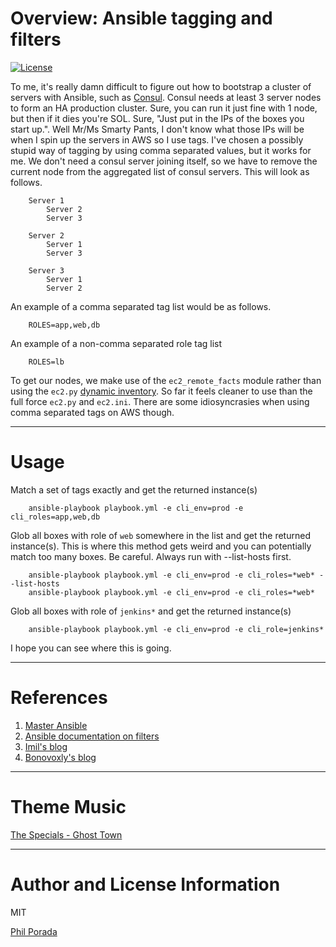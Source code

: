 # Overview: Ansible tagging and filters
[![License](https://img.shields.io/badge/license-MIT-brightgreen.svg)](LICENSE)

To me, it's really damn difficult to figure out how to bootstrap a cluster of servers with Ansible, such as [Consul](https://www.consul.io/). Consul needs at least 3 server nodes to form an HA production cluster. Sure, you can run it just fine with 1 node, but then if it dies you're SOL. Sure, "Just put in the IPs of the boxes you start up.". Well Mr/Ms Smarty Pants, I don't know what those IPs will be when I spin up the servers in AWS so I use tags. I've chosen a possibly stupid way of tagging by using comma separated values, but it works for me. We don't need a consul server joining itself, so we have to remove the current node from the aggregated list of consul servers. This will look as follows.

        Server 1
            Server 2
            Server 3

        Server 2
            Server 1
            Server 3

        Server 3
            Server 1
            Server 2


An example of a comma separated tag list would be as follows.

        ROLES=app,web,db

An example of a non-comma separated role tag list

        ROLES=lb

To get our nodes, we make use of the `ec2_remote_facts` module rather than using the `ec2.py` [dynamic inventory](https://aws.amazon.com/blogs/apn/getting-started-with-ansible-and-dynamic-amazon-ec2-inventory-management/). So far it feels cleaner to use than the full force `ec2.py` and `ec2.ini`. There are some idiosyncrasies when using comma separated tags on AWS though.

- - - -
# Usage

Match a set of tags exactly and get the returned instance(s)

        ansible-playbook playbook.yml -e cli_env=prod -e cli_roles=app,web,db

Glob all boxes with role of `web` somewhere in the list and get the returned instance(s). This is where this method gets weird and you can potentially match too many boxes. Be careful. Always run with --list-hosts first.

        ansible-playbook playbook.yml -e cli_env=prod -e cli_roles=*web* --list-hosts
        ansible-playbook playbook.yml -e cli_env=prod -e cli_roles=*web*

Glob all boxes with role of `jenkins*` and get the returned instance(s)

        ansible-playbook playbook.yml -e cli_env=prod -e cli_role=jenkins*

I hope you can see where this is going.

- - - -
# References

1. [Master Ansible](https://books.google.com/books?id=bvSoCwAAQBAJ&pg=PA67&lpg=PA67&dq=ansible+nested+filters&source=bl&ots=Nfj9uX6i84&sig=eLmypWMp8ZVLbKkZVFJbZtdDi8w&hl=en&sa=X&ved=0ahUKEwjuhdKmpMrQAhVs5IMKHdhCDa44FBDoAQgaMAA#v=onepage&q=ansible%20nested%20filters&f=false)
1. [Ansible documentation on filters](http://docs.ansible.com/ansible/playbooks_filters.html)
1. [Imil's blog](https://imil.net/blog/2016/08/05/Ansible_and_AWS_ASG/)
1. [Bonovoxly's blog](https://bonovoxly.github.io/2016-02-11-ansible-stuffs-ec2_remote_facts_instead_of_ec2_py)

- - - -
# Theme Music

[The Specials - Ghost Town](https://www.youtube.com/watch?v=jqZ8428GSrI)

- - - -
# Author and License Information

MIT

[Phil Porada](http://philporada.com)
